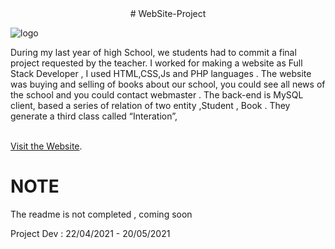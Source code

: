 <center># WebSite-Project</center>

![logo](https://user-images.githubusercontent.com/94438481/165631273-a65131dd-909e-4297-9fb6-c514e26c1ead.PNG)
 
During my last year of high School, we students had to commit a final project requested by the teacher. I worked for making a website as  Full Stack Developer , I used HTML,CSS,Js and PHP languages . The website was buying and selling of books about our school,  you could see all news of the school and you could contact  webmaster  . The back-end is MySQL client,  based a series of relation of two  entity  ,Student , Book . They generate a third class called “Interation”,  



<br>
<a href="http://ciccio1307.altervista.org/ElaboratoCodice/homeNuovoUtente.html">Visit the Website</a>.
<br>



<h1>NOTE</h1>
The readme is not completed , coming soon <br>

Project Dev : 22/04/2021 - 20/05/2021 <br> 
